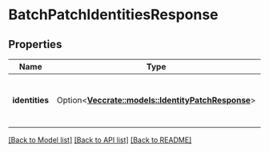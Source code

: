 # BatchPatchIdentitiesResponse

## Properties

Name | Type | Description | Notes
------------ | ------------- | ------------- | -------------
**identities** | Option<[**Vec<crate::models::IdentityPatchResponse>**](identityPatchResponse.md)> | The patch responses for the individual identities. | [optional]

[[Back to Model list]](../README.md#documentation-for-models) [[Back to API list]](../README.md#documentation-for-api-endpoints) [[Back to README]](../README.md)


